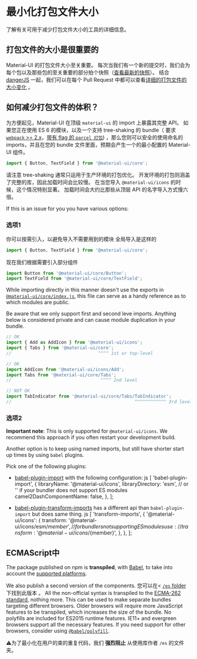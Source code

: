 # 最小化打包文件大小

<p class="description">了解有关可用于减少打包文件大小的工具的详细信息。</p>

## 打包文件的大小是很重要的

Material-UI 的打包文件大小至关重要。 每次当我们有一个新的提交时，我们会为每个包以及那些包的至关重要的部分拍个快照（[查看最新的快照](/size-snapshot)）。 结合 [dangerJS](https://danger.systems/js/) 一起，我们可以在每个 Pull Request 中都可以查看[详细的打包文件的大小变化](https://github.com/mui-org/material-ui/pull/14638#issuecomment-466658459) 。

## 如何减少打包文件的体积？

为方便起见，Material-UI 在顶级 `material-ui` 的 import 上暴露其完整 API。 如果您正在使用 ES 6 的模块，以及一个支持 tree-shaking 的 bundle（ 要求 [`webpack` >= 2.x](https://webpack.js.org/guides/tree-shaking/)，[带有 flag 的 `parcel 打包`](https://en.parceljs.org/cli.html#enable-experimental-scope-hoisting/tree-shaking-support)) ，那么您则可以安全的使用命名的 imports，并且在您的 bundle 文件里面，预期会产生一个的最小配置的 Material-UI 组件。

```js
import { Button, TextField } from '@material-ui/core';
```

请注意 tree-shaking 通常只运用于生产环境的打包优化。 开发环境的打包则涵盖了完整的库，因此加载时间会比较慢。 在当您导入 `@material-ui/icons` 的时候，这个情况特别显著。 加载时间会大约比那些从顶层 API 的名字导入方式慢六倍。

If this is an issue for you you have various options:

### 选项1

你可以按需引入，以避免导入不需要用到的模块 全局导入是这样的

```js
import { Button, TextField } from '@material-ui/core';
```

现在我们根据需要引入部分组件

```js
import Button from '@material-ui/core/Button';
import TextField from '@material-ui/core/TextField';
```

While importing directly in this manner doesn't use the exports in [`@material-ui/core/index.js`](https://github.com/mui-org/material-ui/blob/master/packages/material-ui/src/index.js), this file can serve as a handy reference as to which modules are public.

Be aware that we only support first and second leve imports. Anything below is considered private and can cause module duplication in your bundle.

```js
// OK
import { Add as AddIcon } from '@material-ui/icons';
import { Tabs } from '@material-ui/core';
//                                 ^^^^ 1st or top-level

// OK
import AddIcon from '@material-ui/icons/Add';
import Tabs from '@material-ui/core/Tabs';
//                                  ^^^^ 2nd level

// NOT OK
import TabIndicator from '@material-ui/core/Tabs/TabIndicator';
//                                               ^^^^^^^^^^^^ 3rd level
```

### 选项2

**Important note**: This is only supported for `@material-ui/icons`. We recommend this approach if you often restart your development build.

Another option is to keep using named imports, but still have shorter start up times by using `babel` plugins.

Pick one of the following plugins:

- [babel-plugin-import](https://github.com/ant-design/babel-plugin-import) with the following configuration: 
        js
        [
        'babel-plugin-import',
        {
          libraryName: '@material-ui/icons',
          libraryDirectory: 'esm', // or '' if your bundler does not support ES modules
          camel2DashComponentName: false,
        },
        ];

- [babel-plugin-transform-imports](https://www.npmjs.com/package/babel-plugin-transform-import) has a different api than `babel-plugin-import` but does same thing. 
        js
        [
        'transform-imports',
        {
          '@material-ui/icons': {
            transform: '@material-ui/icons/esm/${member}',
            // for bundlers not supporting ES modules use:
            // transform: '@material-ui/icons/${member}',
          },
        },
        ];

## ECMAScript中

The package published on npm is **transpiled**, with [Babel](https://github.com/babel/babel), to take into account the [supported platforms](/getting-started/supported-platforms/).

We also publish a second version of the components. 您可以在< [`/es` folder](https://unpkg.com/@material-ui/core@next/es/)下找到此版本 。 All the non-official syntax is transpiled to the [ECMA-262 standard](https://www.ecma-international.org/publications/standards/Ecma-262.htm), nothing more. This can be used to make separate bundles targeting different browsers. Older browsers will require more JavaScript features to be transpiled, which increases the size of the bundle. No polyfills are included for ES2015 runtime features. IE11+ and evergreen browsers support all the necessary features. If you need support for other browsers, consider using [`@babel/polyfill`](https://www.npmjs.com/package/@babel/polyfill).

⚠️为了最小化在用户的束的重复代码，我们 **强烈阻止** 从使用库作者 `/es` 的文件夹。